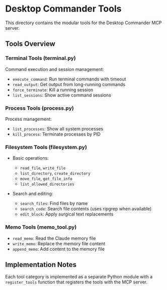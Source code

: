 # Desktop Commander Tools

This directory contains the modular tools for the Desktop Commander MCP server.

## Tools Overview

### Terminal Tools (terminal.py)

Command execution and session management:
- `execute_command`: Run terminal commands with timeout
- `read_output`: Get output from long-running commands
- `force_terminate`: Kill a running session
- `list_sessions`: Show active command sessions

### Process Tools (process.py)

Process management:
- `list_processes`: Show all system processes
- `kill_process`: Terminate processes by PID

### Filesystem Tools (filesystem.py)

- Basic operations:
  - `read_file`, `write_file`
  - `list_directory`, `create_directory`
  - `move_file`, `get_file_info`
  - `list_allowed_directories`

- Search and editing:
  - `search_files`: Find files by name
  - `search_code`: Search file contents (uses ripgrep when available)
  - `edit_block`: Apply surgical text replacements

### Memo Tools (memo_tool.py)

- `read_memo`: Read the Claude memory file
- `write_memo`: Replace the memory file content
- `append_memo`: Add content to the memory file

## Implementation Notes

Each tool category is implemented as a separate Python module with a `register_tools` function that registers the tools with the MCP server.
